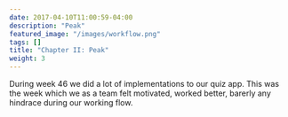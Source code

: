 ```yaml
---
date: 2017-04-10T11:00:59-04:00
description: "Peak"
featured_image: "/images/workflow.png"
tags: []
title: "Chapter II: Peak"
weight: 3
---
```

During week 46 we did a lot of implementations to our quiz app. This was the week which we as a team felt motivated, worked better, barerly any hindrace during our working flow.